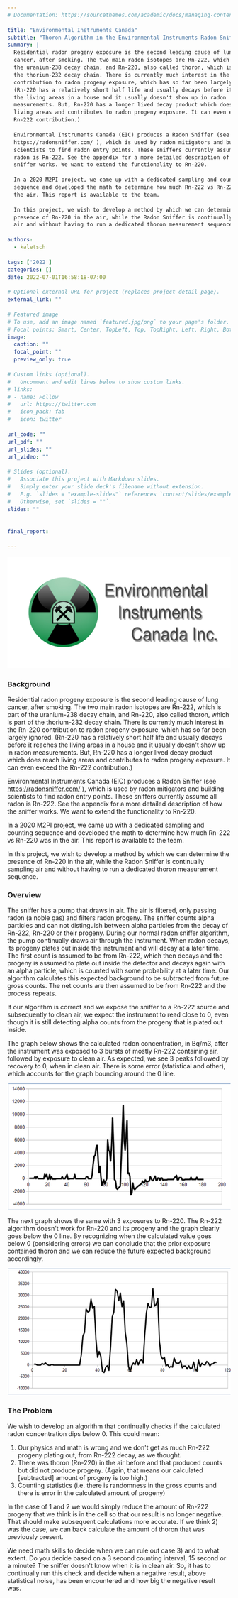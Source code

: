 ```yaml
---
# Documentation: https://sourcethemes.com/academic/docs/managing-content/

title: "Environmental Instruments Canada"
subtitle: "Thoron Algorithm in the Environmental Instruments Radon Sniffer"
summary: |
  Residential radon progeny exposure is the second leading cause of lung
  cancer, after smoking. The two main radon isotopes are Rn-222, which is part of
  the uranium-238 decay chain, and Rn-220, also called thoron, which is part of
  the thorium-232 decay chain. There is currently much interest in the Rn-220
  contribution to radon progeny exposure, which has so far been largely ignored.
  (Rn-220 has a relatively short half life and usually decays before it reaches
  the living areas in a house and it usually doesn't show up in radon
  measurements. But, Rn-220 has a longer lived decay product which does reach
  living areas and contributes to radon progeny exposure. It can even exceed the
  Rn-222 contribution.)

  Environmental Instruments Canada (EIC) produces a Radon Sniffer (see
  https://radonsniffer.com/ ), which is used by radon mitigators and building
  scientists to find radon entry points. These sniffers currently assume all
  radon is Rn-222. See the appendix for a more detailed description of how the
  sniffer works. We want to extend the functionality to Rn-220. 

  In a 2020 M2PI project, we came up with a dedicated sampling and counting
  sequence and developed the math to determine how much Rn-222 vs Rn-220 was in
  the air. This report is available to the team.

  In this project, we wish to develop a method by which we can determine the
  presence of Rn-220 in the air, while the Radon Sniffer is continually sampling
  air and without having to run a dedicated thoron measurement sequence.

authors:
  - kaletsch

tags: ['2022']
categories: []
date: 2022-07-01T16:58:18-07:00

# Optional external URL for project (replaces project detail page).
external_link: ""

# Featured image
# To use, add an image named `featured.jpg/png` to your page's folder.
# Focal points: Smart, Center, TopLeft, Top, TopRight, Left, Right, BottomLeft, Bottom, BottomRight.
image:
  caption: ""
  focal_point: ""
  preview_only: true

# Custom links (optional).
#   Uncomment and edit lines below to show custom links.
# links:
# - name: Follow
#   url: https://twitter.com
#   icon_pack: fab
#   icon: twitter

url_code: ""
url_pdf: ""
url_slides: ""
url_video: ""

# Slides (optional).
#   Associate this project with Markdown slides.
#   Simply enter your slide deck's filename without extension.
#   E.g. `slides = "example-slides"` references `content/slides/example-slides.md`.
#   Otherwise, set `slides = ""`.
slides: ""


final_report:

---
```


![](EICLogo.jpg)

### Background
Residential radon progeny exposure is the second leading cause of lung cancer,
after smoking. The two main radon isotopes are Rn-222, which is part of the
uranium-238 decay chain, and Rn-220, also called thoron, which is part of the
thorium-232 decay chain. There is currently much interest in the Rn-220
contribution to radon progeny exposure, which has so far been largely ignored.
(Rn-220 has a relatively short half life and usually decays before it reaches
the living areas in a house and it usually doesn't show up in radon
measurements. But, Rn-220 has a longer lived decay product which does reach
living areas and contributes to radon progeny exposure. It can even exceed the
Rn-222 contribution.)

Environmental Instruments Canada (EIC) produces a Radon Sniffer (see
https://radonsniffer.com/ ), which is used by radon mitigators and building
scientists to find radon entry points. These sniffers currently assume all
radon is Rn-222. See the appendix for a more detailed description of how the
sniffer works. We want to extend the functionality to Rn-220. 

In a 2020 M2PI project, we came up with a dedicated sampling and counting
sequence and developed the math to determine how much Rn-222 vs Rn-220 was in
the air. This report is available to the team.

In this project, we wish to develop a method by which we can determine the
presence of Rn-220 in the air, while the Radon Sniffer is continually sampling
air and without having to run a dedicated thoron measurement sequence.

### Overview
The sniffer has a pump that draws in air. The air is filtered, only passing
radon (a noble gas) and filters radon progeny. The sniffer counts alpha
particles and can not distinguish between alpha particles from the decay of
Rn-222, Rn-220 or their progeny. During our normal radon sniffer algorithm, the
pump continually draws air through the instrument. When radon decays, its
progeny plates out inside the instrument and will decay at a later time. The
first count is assumed to be from Rn-222, which then decays and the progeny is
assumed to plate out inside the detector and decays again with an alpha
particle, which is counted with some probability at a later time. Our algorithm
calculates this expected background to be subtracted from future gross counts.
The net counts are then assumed to be from Rn-222 and the process repeats.

If our algorithm is correct and we expose the sniffer to a Rn-222 source and
subsequently to clean air, we expect the instrument to read close to 0, even
though it is still detecting alpha counts from the progeny that is plated out
inside.

The graph below shows the calculated radon concentration, in Bq/m3, after the
instrument was exposed to 3 bursts of mostly Rn-222 containing air, followed by
exposure to clean air. As expected, we see 3 peaks followed by recovery to 0,
when in clean air. There is some error (statistical and other), which accounts
for the graph bouncing around the 0 line.

![](Picture1.png)

The next graph shows the same with 3 exposures to Rn-220. The Rn-222 algorithm
doesn't work for Rn-220 and its progeny and the graph clearly goes below the 0
line. By recognizing when the calculated value goes below 0 (considering
errors) we can conclude that the prior exposure contained thoron and we can
reduce the future expected background accordingly.

![](featured.png)

### The Problem
We wish to develop an algorithm that continually checks if the calculated
radon concentration dips below 0. This could mean:

1. Our physics and math is wrong and we don't get as much Rn-222 progeny
plating out, from Rn-222 decay, as we thought.
1. There was thoron (Rn-220) in the air before and that produced counts but did
not produce progeny. (Again, that means our calculated [subtracted] amount of
progeny is too high.)
1. Counting statistics (i.e. there is randomness in the gross counts and there
is error in the calculated amount of progeny)

In the case of 1 and 2 we would simply reduce the amount of Rn-222 progeny that
we think is in the cell so that our result is no longer negative. That should
make subsequent calculations more accurate. If we think 2) was the case, we can
back calculate the amount of thoron that was previously present.

We need math skills to decide when we can rule out case 3) and to what extent.
Do you decide based on a 3 second counting interval, 15 second or a minute? The
sniffer doesn't know when it is in clean air. So, it has to continually run
this check and decide when a negative result,  above statistical noise, has
been encountered and how big the negative result was.
